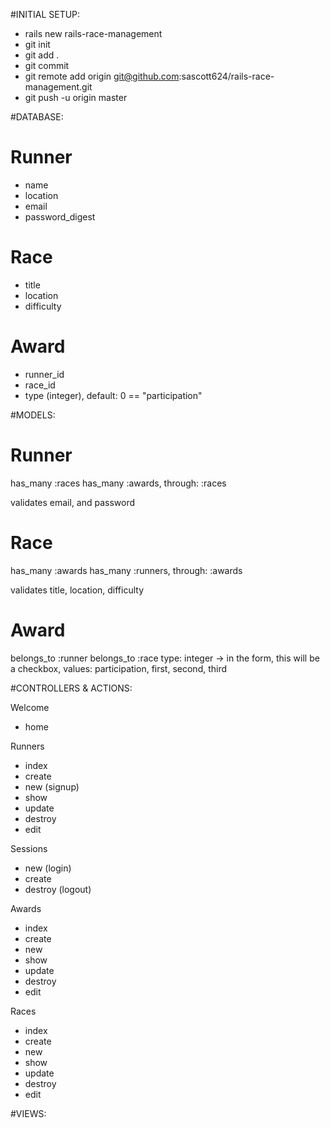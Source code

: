 #INITIAL SETUP:
- rails new rails-race-management
- git init
- git add .
- git commit
- git remote add origin git@github.com:sascott624/rails-race-management.git
- git push -u origin master



#DATABASE:

Runner
=======================================
- name
- location
- email
- password_digest

Race
=======================================
- title
- location
- difficulty

Award
=======================================
- runner_id
- race_id
- type (integer), default: 0 == "participation"


#MODELS:

Runner
=======================================
has_many :races
has_many :awards, through: :races

validates email, and password


Race
=======================================
has_many :awards
has_many :runners, through: :awards

validates title, location, difficulty


Award
=======================================
belongs_to :runner
belongs_to :race
type: integer -> in the form, this will be a checkbox, values: participation, first, second, third


#CONTROLLERS & ACTIONS:

Welcome
- home

Runners
- index
- create
- new (signup)
- show
- update
- destroy
- edit


Sessions
- new (login)
- create
- destroy (logout)

Awards
- index
- create
- new
- show
- update
- destroy
- edit

Races
- index
- create
- new
- show
- update
- destroy
- edit

#VIEWS:

